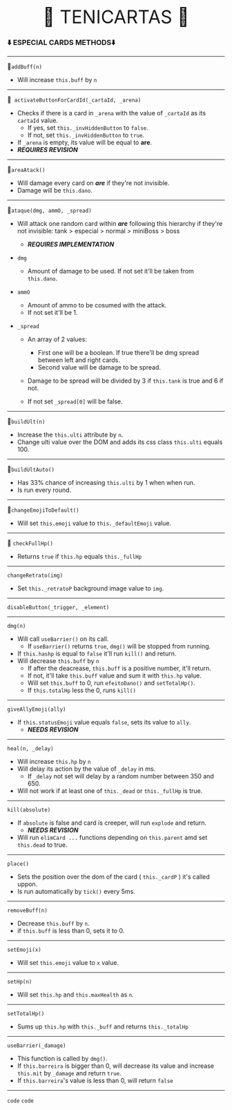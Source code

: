<div style='text-align:center; font-size: 3em' > 🎴 TENICARTAS 🎴 </div>

### ⬇️ ESPECIAL CARDS METHODS⬇️
---
🔹`addBuff(n)` 

 - Will increase `this.buff` by `n`

---
🔹` activateButtonForCardId(_cartaId, _arena)` 
 - Checks if there is a card in `_arena` with the value of `_cartaId` as its `cartaId` value.
   - If yes, set `this._invHiddenButton` to `false`.
   - If not, set `this._invHiddenButton` to `true`.
- If `_arena` is empty, its value will be equal to **are**.
- ***REQUIRES REVISION***

---
🔹`areaAtack()`

 - Will damage every card on ***are*** if they're not invisible.
 - Damage will be `this.dano`.

---
🔹`ataque(dmg, ammO, _spread)`

- Will attack one random card within ***are*** following this hierarchy if they're not invisible: tank > especial > normal > miniBoss > boss
  
   - ***REQUIRES IMPLEMENTATION***

- `dmg` 
  - Amount of damage to be used. If not set it'll be taken from `this.dano`.


- `ammO` 
  - Amount of ammo to be cosumed with the attack. 
  - If not set it'll be 1.
  

- `_spread` 
   - An array of 2 values: 
      - First one will be a boolean. 
      If true there'll be dmg spread between left and right cards.
      - Second value will be damage to be spread.

    - Damage to be spread will be divided by 3 if `this.tank` is true and 6 if not.
    - If not set `_spread[0]` will be false.
---
🔹`buildUlt(n)`

 - Increase the `this.ulti` attribute by `n`.
 - Change ulti value over the DOM and adds its css class `this.ulti` equals 100.

---
🔹`buildUltAuto()`

 - Has 33% chance of increasing `this.ulti` by 1 when when run.
 - Is run every round.

---
🔹`changeEmojiToDefault()`
 - Will set `this.emoji` value to `this._defaultEmoji` value.

----------------- 
🔹 `checkFullHp()` 

- Returns `true` if `this.hp` equals `this._fullHp`

---
  `changeRetrato(img)` 
 - Set `this._retratoP` background image value to `img`.

---
`disableButton(_trigger, _element)`


---
`dmg(n)`

  - Will call `useBarrier()` on its call.
    - If `useBarrier()` returns `true`, `dmg()` will be stopped from running.
  - If `this.hashp` is equal to `false` it'll run `kill()` and return.
  - Will decrease `this.buff` by `n`
    -  If after the deacrease, `this.buff` is a positive number, it'll return.
    -  If not, it'll take `this.buff` value and sum it with `this.hp` value.
    -  Will set  `this.buff` to 0, run  `efeitoDano()` and `setTotalHp()`.
    -  If `this.totalHp` less the 0, runs `kill()`

---
`giveAllyEmoji(ally)`

 - If `this.statusEmoji` value equals `false`, sets its value to `ally`.
    - ***NEEDS REVISION*** 

----
 `heal(n, _delay)`
- Will increase `this.hp` by `n`
- Will delay its action by the value of `_delay` in ms.
    - If `_delay` not set will delay by a random number between 350 and 650. 
- Will not work if at least one of `this._dead` or `this._fullHp` is true.

---
`kill(absolute)`
- If `absolute` is false and card is creeper, will run `explode` and return.
   - ***NEEDS REVISION***
- Will run `elimCard ...` functions depending on `this.parent` amd set `this.dead` to true.

----------------- 
 `place()` 

 - Sets the position over the dom  of the card ( `this._cardP` )
it's called uppon. 
 - Is run automatically by `tick()` every 5ms.

---
`removeBuff(n)`
  - Decrease `this.buff` by `n`.
  - if `this.buff` is less than 0, sets it to 0.

---
`setEmoji(x)`
- Will set `this.emoji` value to `x` value.

---
`setHp(n)`

- Will set `this.hp` and `this.maxHealth` as `n`.


----------------- 
`setTotalHp()` 

- Sums up `this.hp` with `this._buff` and returns `this._totalHp`

---
`useBarrier(_damage)`
 - This function is called by `dmg()`.
 - If `this.barreira` is bigger than 0, will decrease its value and increase `this.mit` by `_damage` and return `true`.
 - If `this.barreira`'s value is less than 0, will return `false`

---
`code`
`code`